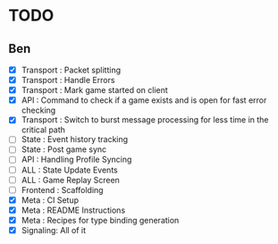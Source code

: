 # TODO

## Ben

- [x] Transport : Packet splitting
- [x] Transport : Handle Errors
- [x] Transport : Mark game started on client
- [x] API : Command to check if a game exists and is open for fast error checking
- [x] Transport : Switch to burst message processing for less time in the
      critical path
- [ ] State : Event history tracking
- [ ] State : Post game sync
- [ ] API : Handling Profile Syncing
- [ ] ALL : State Update Events
- [ ] ALL : Game Replay Screen
- [ ] Frontend : Scaffolding
- [x] Meta : CI Setup
- [x] Meta : README Instructions
- [x] Meta : Recipes for type binding generation
- [x] Signaling: All of it
